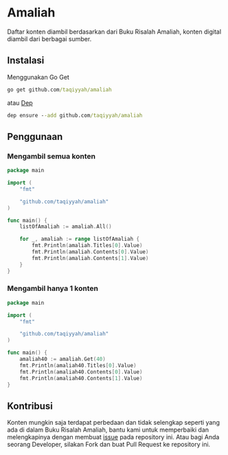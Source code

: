 # Amaliah

Daftar konten diambil berdasarkan dari Buku Risalah Amaliah, konten digital diambil dari berbagai sumber.

## Instalasi

Menggunakan Go Get

```cmd
go get github.com/taqiyyah/amaliah
```

atau [Dep](https://golang.github.io/dep/)

```cmd
dep ensure --add github.com/taqiyyah/amaliah
```

## Penggunaan

### Mengambil semua konten

```go
package main

import (
	"fmt"

	"github.com/taqiyyah/amaliah"
)

func main() {
	listOfAmaliah := amaliah.All()

	for _, amaliah := range listOfAmaliah {
		fmt.Println(amaliah.Titles[0].Value)
		fmt.Println(amaliah.Contents[0].Value)
		fmt.Println(amaliah.Contents[1].Value)
	}
}
```

### Mengambil hanya 1 konten

```go
package main

import (
	"fmt"

	"github.com/taqiyyah/amaliah"
)

func main() {
	amaliah40 := amaliah.Get(40)
	fmt.Println(amaliah40.Titles[0].Value)
	fmt.Println(amaliah40.Contents[0].Value)
	fmt.Println(amaliah40.Contents[1].Value)
}
```

## Kontribusi

Konten mungkin saja terdapat perbedaan dan tidak selengkap seperti yang ada di dalam Buku Risalah Amaliah, bantu kami untuk memperbaiki dan melengkapinya dengan membuat [issue](https://github.com/taqiyyah/amaliah/issues) pada repository ini. Atau bagi Anda seorang Developer, silakan Fork dan buat Pull Request ke repository ini.